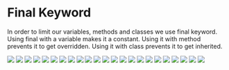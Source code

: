 # Final Keyword

In order to limit our variables, methods and classes we use final keyword. Using final with a variable makes it a
constant. Using it with method prevents it to get overridden. Using it with class prevents it to get inherited.

![](./pics/sematec-final1.png)
![](./pics/sematec-final2.png)
![](./pics/sematec-final3.png)
![](./pics/sematec-final4.png)
![](./pics/sematec-final5.png)
![](./pics/sematec-final6.png)
![](./pics/sematec-final7.png)
![](./pics/sematec-final8.png)
![](./pics/sematec-final9.png)
![](./pics/sematec-final10.png)
![](./pics/sematec-final11.png)
![](./pics/sematec-final12.png)
![](./pics/sematec-final13.png)
![](./pics/sematec-final14.png)
![](./pics/sematec-final15.png)
![](./pics/sematec-final16.png)
![](./pics/sematec-final17.png)
![](./pics/sematec-final18.png)
![](./pics/sematec-final19.png)
![](./pics/sematec-final20.png)
![](./pics/sematec-final21.png)
![](./pics/sematec-final22.png)
![](./pics/sematec-final23.png)

